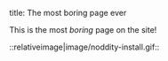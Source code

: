 title: The most boring page ever

This is the most *boring* page on the site!

::relativeimage|image/noddity-install.gif::
